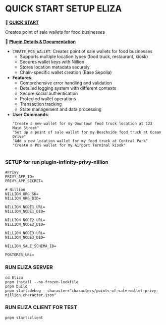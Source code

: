 # QUICK START SETUP ELIZA
📖 **[QUICK START](QUICK_START.md)**

Creates point of sale wallets for food businesses

📖 **[Plugin Details & Documentation](../ElizaPlugins/plugin-infinity-privy-nillion/README.md)**

  - `CREATE_POS_WALLET`: Creates point of sale wallets for food businesses
    - Supports multiple location types (food truck, restaurant, kiosk)
    - Secures wallet keys with Nillion
    - Stores location metadata securely
    - Chain-specific wallet creation (Base Sepolia)
- **Features**:
  - Comprehensive error handling and validation
  - Detailed logging system with different contexts
  - Secure social authentication
  - Protected wallet operations
  - Transaction tracking
  - State management and data processing
- **User Commands**:
  ```text
  "Create a new wallet for my Downtown food truck location at 123 Main Street"
  "Set up a point of sale wallet for my Beachside food truck at Ocean Drive"
  "Add a new location wallet for my food truck at Central Park"
  "Create a POS wallet for my Airport Terminal kiosk"


### SETUP for run plugin-infinity-privy-nillion
```.env
#Privy
PRIVY_APP_ID=
PRIVY_APP_SECRET=

# Nillion 
NILLION_ORG_SK=
NILLION_ORG_DID=

NILLION_NODE1_URL=
NILLION_NODE1_DID=

NILLION_NODE2_URL=
NILLION_NODE2_DID=

NILLION_NODE3_URL=
NILLION_NODE3_DID=

NILLION_SALE_SCHEMA_ID=

POSTGRES_URL=

```

### RUN ELIZA SERVER
```
cd Eliza
pnpm install --no-frozen-lockfile
pnpm build
pnpm start:debug --character="characters/points-of-sale-wallet-privy-nillion.character.json" 
```
### RUN ELIZA CLIENT FOR TEST
```
pnpm start:client
```